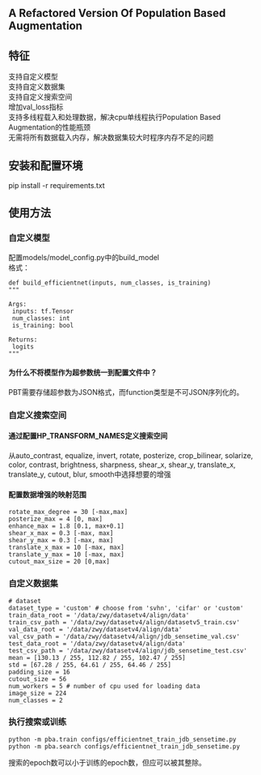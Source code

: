 ## A Refactored Version Of Population Based Augmentation  
## 特征  
支持自定义模型  
支持自定义数据集  
支持自定义搜索空间  
增加val_loss指标  
支持多线程载入和处理数据，解决cpu单线程执行Population Based Augmentation的性能瓶颈  
无需将所有数据载入内存，解决数据集较大时程序内存不足的问题  
## 安装和配置环境  
pip install -r requirements.txt  
## 使用方法  
### 自定义模型  
配置models/model_config.py中的build_model  
格式：  
```
def build_efficientnet(inputs, num_classes, is_training)
"""

Args:
 inputs: tf.Tensor
 num_classes: int
 is_training: bool

Returns:
 logits 
"""
```
#### 为什么不将模型作为超参数统一到配置文件中？  
PBT需要存储超参数为JSON格式，而function类型是不可JSON序列化的。  
### 自定义搜索空间  
#### 通过配置HP_TRANSFORM_NAMES定义搜索空间  
从auto_contrast, equalize, invert, rotate, posterize, crop_bilinear, solarize, color, contrast, brightness, sharpness, shear_x, shear_y, translate_x, translate_y, cutout, blur, smooth中选择想要的增强
#### 配置数据增强的映射范围  
```
rotate_max_degree = 30 [-max,max]
posterize_max = 4 [0, max]
enhance_max = 1.8 [0.1, max+0.1]
shear_x_max = 0.3 [-max, max]
shear_y_max = 0.3 [-max, max]
translate_x_max = 10 [-max, max]
translate_y_max = 10 [-max, max]
cutout_max_size = 20 [0,max]
```
### 自定义数据集  
```
# dataset
dataset_type = 'custom' # choose from 'svhn', 'cifar' or 'custom'
train_data_root = '/data/zwy/datasetv4/align/data'
train_csv_path = '/data/zwy/datasetv4/align/datasetv5_train.csv'
val_data_root = '/data/zwy/datasetv4/align/data'
val_csv_path = '/data/zwy/datasetv4/align/jdb_sensetime_val.csv'
test_data_root = '/data/zwy/datasetv4/align/data'
test_csv_path = '/data/zwy/datasetv4/align/jdb_sensetime_test.csv'
mean = [130.13 / 255, 112.82 / 255, 102.47 / 255]
std = [67.28 / 255, 64.61 / 255, 64.46 / 255]
padding_size = 16
cutout_size = 56
num_workers = 5 # number of cpu used for loading data
image_size = 224
num_classes = 2
```
### 执行搜索或训练  
```
python -m pba.train configs/efficientnet_train_jdb_sensetime.py
python -m pba.search configs/efficientnet_train_jdb_sensetime.py
```
搜索的epoch数可以小于训练的epoch数，但应可以被其整除。  



